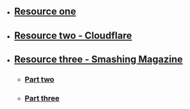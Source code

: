 - ## [Resource one](https://cs.fyi/guide/http-in-depth)
- ## [Resource two - Cloudflare](https://www.cloudflare.com/en-gb/learning/ddos/glossary/hypertext-transfer-protocol-http/)
- ## [Resource three - Smashing Magazine](https://www.smashingmagazine.com/2021/08/http3-core-concepts-part1/)
	- ### [Part two](https://www.smashingmagazine.com/2021/08/http3-performance-improvements-part2/)
	- ### [Part three](https://www.smashingmagazine.com/2021/09/http3-practical-deployment-options-part3/)